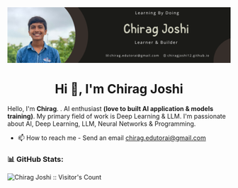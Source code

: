 <div align="center">
<img alt="desktop-oil-painting" src="https://raw.githubusercontent.com/chiragjoshi12/chiragjoshi12/main/images/Black%20Photo%20Attorney%20at%20Law%20LinkedIn%20Banner.png">
</div>

<h1 align="center">Hi 👋, I'm Chirag Joshi</h1>
<!-- <h3 align="center">Making Humanity better by racing towards achieving abundance of INTELLIGENCE.</h3> -->

Hello, I'm <strong>Chirag</strong>. . AI enthusiast <strong>(love to built AI application & models training)</strong>. My primary field of work is Deep Learning & LLM. I'm passionate about AI, Deep Learning, LLM, Neural Networks & Programming.

- 📫 How to reach me - Send an email [chirag.edutorai@gmail.com](mailto:chirag.edutorai@gmail.com)

### 📊 GitHub Stats:
<img src="https://profile-counter.glitch.me/chiragjoshi12/count.svg" alt="Chirag Joshi :: Visitor's Count" />

<!-- <h3 align="left">Connect with me:</h3>
<p align="left">
<a href="https://twitter.com/chiragjoshi_12" target="blank"><img align="center" src="https://raw.githubusercontent.com/rahuldkjain/github-profile-readme-generator/master/src/images/icons/Social/twitter.svg" alt="chiragjoshi_12" height="30" width="40" /></a>
<a href="https://linkedin.com/in/chiragjoshi12" target="blank"><img align="center" src="https://raw.githubusercontent.com/rahuldkjain/github-profile-readme-generator/master/src/images/icons/Social/linked-in-alt.svg" alt="chiragjoshi12" height="30" width="40" /></a>
<a href="https://instagram.com/chiragjoshi_12" target="blank"><img align="center" src="https://raw.githubusercontent.com/rahuldkjain/github-profile-readme-generator/master/src/images/icons/Social/instagram.svg" alt="chiragjoshi_12" height="30" width="40" /></a>
<a href="[https://medium.com/@chiragjoshi_12](https://medium.com/@chirag-ai)" target="blank"><img align="center" src="https://raw.githubusercontent.com/rahuldkjain/github-profile-readme-generator/master/src/images/icons/Social/medium.svg" alt="@chiragjoshi_12" height="30" width="40" /></a>
</p>
<br>
